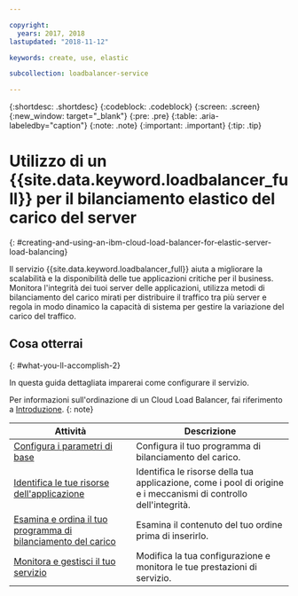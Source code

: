 ```yaml
---

copyright:
  years: 2017, 2018
lastupdated: "2018-11-12"

keywords: create, use, elastic

subcollection: loadbalancer-service

---
```


{:shortdesc: .shortdesc}
{:codeblock: .codeblock}
{:screen: .screen}
{:new_window: target="_blank"}
{:pre: .pre}
{:table: .aria-labeledby="caption"}
{:note: .note}
{:important: .important}
{:tip: .tip}

# Utilizzo di un {{site.data.keyword.loadbalancer_full}} per il bilanciamento elastico del carico del server
{: #creating-and-using-an-ibm-cloud-load-balancer-for-elastic-server-load-balancing}

Il servizio {{site.data.keyword.loadbalancer_full}} aiuta a migliorare la scalabilità e la disponibilità delle tue applicazioni critiche per il business. Monitora l'integrità dei tuoi server delle applicazioni, utilizza metodi di bilanciamento del carico mirati per distribuire il traffico tra più server e regola in modo dinamico la capacità di sistema per gestire la variazione del carico del traffico.

## Cosa otterrai
{: #what-you-ll-accomplish-2}

In questa guida dettagliata imparerai come configurare il servizio.   

Per informazioni sull'ordinazione di un Cloud Load Balancer, fai riferimento a [Introduzione](/docs/infrastructure/loadbalancer-service?topic=loadbalancer-service-getting-started).
{: note}

Attività  | Descrizione
------------- | -------------
[Configura i parametri di base](/docs/infrastructure/loadbalancer-service?topic=loadbalancer-service-configuring-ibm-cloud-load-balancer-parameters) | Configura il tuo programma di bilanciamento del carico.
[Identifica le tue risorse dell'applicazione](/docs/infrastructure/loadbalancer-service?topic=loadbalancer-service-identifying-your-application-server-resources) | Identifica le risorse della tua applicazione, come i pool di origine e i meccanismi di controllo dell'integrità.
[Esamina e ordina il tuo programma di bilanciamento del carico](/docs/infrastructure/loadbalancer-service?topic=loadbalancer-service-review-and-place-your-order) | Esamina il contenuto del tuo ordine prima di inserirlo.
[Monitora e gestisci il tuo servizio](/docs/infrastructure/loadbalancer-service?topic=loadbalancer-service-monitoring-and-managing-your-service) | Modifica la tua configurazione e monitora le tue prestazioni di servizio.
